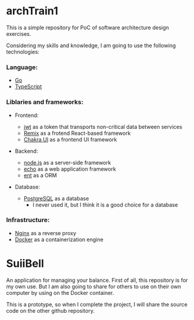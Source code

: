 # archTrain1
This is a simple repository for PoC of software architecture design exercises.

Considering my skills and knowledge, I am going to use the following technologies:
### Language: 
- [Go](https://go.dev/)
- [TypeScript](https://www.typescriptlang.org/)

### Liblaries and frameworks:

- Frontend:

  - [jwt](https://jwt.io/) as a token that  transports non-critical data between services
  - [Remix](https://remix.run/) as a frotend React-based framework
  - [Chakra UI](https://chakra-ui.com/) as a frontend UI framework

- Backend:  
  - [node.js](https://nodejs.org/) as a server-side framework
  - [echo](https://echo.labstack.com/) as a web application framework
  - [ent](https://entgo.io/) as a ORM

- Database:
  - [PostgreSQL](https://www.postgresql.org/) as a database
    - I never used it, but I think it is a good choice for a database

### Infrastructure:

- [Nginx](https://nginx.org/) as a reverse proxy
- [Docker](https://www.docker.com/) as a containerization engine



# SuiiBell

An application for managing your balance.
First of all, this repository is for my own use.
But I am also going to share for others to use on their own computer by using on the Docker container.

This is a prototype, so when I complete the project, I will share the source code on the other github repository.